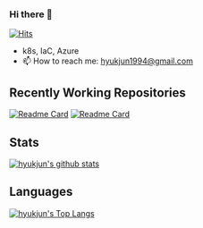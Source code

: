 ### Hi there 👋
[![Hits](https://hits.seeyoufarm.com/api/count/incr/badge.svg?url=https%3A%2F%2Fgithub.com%2Fnamhj94&count_bg=%2379C83D&title_bg=%23555555&icon=github.svg&icon_color=%23E7E7E7&title=hits&edge_flat=false)](https://hits.seeyoufarm.com)
- k8s, IaC, Azure
- 📫  How to reach me: hyukjun1994@gmail.com
## Recently Working Repositories
[![Readme Card](https://github-readme-stats.vercel.app/api/pin/?username=namhj94&show_owner=true&repo=Terraform&theme=default_repocard)](https://github.com/namhj94/Terraform)
[![Readme Card](https://github-readme-stats.vercel.app/api/pin/?username=namhj94&show_owner=true&repo=tig-terraform-ansible&theme=default_repocard)](https://github.com/namhj94/tig-terraform-ansible)
## Stats
[![hyukjun's github stats](https://github-readme-stats.vercel.app/api?username=namhj94&show_icons=true&hide_border=true&theme=default)](https://github.com/namhj94)
## Languages
[![hyukjun's Top Langs](https://github-readme-stats.vercel.app/api/top-langs/?username=namhj94&layout=compact&&langs_count=10&hide_border=true&hide=,tcl,verilog,systemverilog&theme=default)](https://github.com/namhj94)
